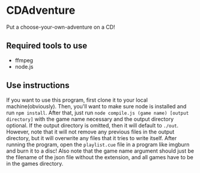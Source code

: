 # CDAdventure

Put a choose-your-own-adventure on a CD!

## Required tools to use

* ffmpeg
* node.js

## Use instructions

If you want to use this program, first clone it to your local machine(obviously). Then, you'll want to make sure node is installed and run `npm install`. After that, just run `node compile.js (game name) [output directory]` with the game name necessary and the output directory optional. If the output directory is omitted, then it will default to `./out`. However, note that it will not remove any previous files in the output directory, but it will overwrite any files that it tries to write itself. After running the program, open the `playlist.cue` file in a program like imgburn and burn it to a disc! Also note that the game name argument should just be the filename of the json file without the extension, and all games have to be in the games directory.
